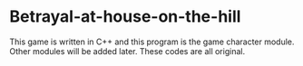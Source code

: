 # Betrayal-at-house-on-the-hill
This game is written in C++ and this program is the game character module. Other modules will be added later. These codes are all original.
